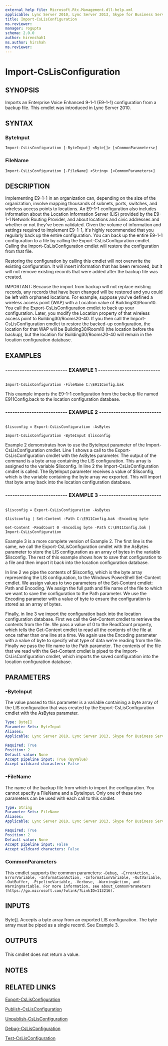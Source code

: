 ```yaml
---
external help file: Microsoft.Rtc.Management.dll-help.xml
applicable: Lync Server 2010, Lync Server 2013, Skype for Business Server 2015, Skype for Business Server 2019
title: Import-CsLisConfiguration
ms.reviewer: 
manager: rogupta
schema: 2.0.0
author: hirenshah1
ms.author: hirshah
ms.reviewer:
---
```


# Import-CsLisConfiguration

## SYNOPSIS

Imports an Enterprise Voice Enhanced 9-1-1 (E9-1-1) configuration from a backup file.
This cmdlet was introduced in Lync Server 2010.



## SYNTAX

### ByteInput
```
Import-CsLisConfiguration [-ByteInput] <Byte[]> [<CommonParameters>]
```

### FileName
```
Import-CsLisConfiguration [-FileName] <String> [<CommonParameters>]
```

## DESCRIPTION

Implementing E9-1-1 in an organization can, depending on the size of the organization, involve mapping thousands of subnets, ports, switches, and wireless access points to locations.
An E9-1-1 configuration also includes information about the Location Information Server (LIS) provided by the E9-1-1 Network Routing Provider, and about locations and civic addresses and whether or not they've been validated.
Given the volume of information and settings required to implement E9-1-1, it's highly recommended that you regularly back up the entire configuration.
You can back up the entire E9-1-1 configuration to a file by calling the Export-CsLisConfiguration cmdlet.
Calling the Import-CsLisConfiguration cmdlet will restore the configuration from that file.

Restoring the configuration by calling this cmdlet will not overwrite the existing configuration.
It will insert information that has been removed, but it will not remove existing records that were added after the backup file was created.

IMPORTANT: Because the import from backup will not replace existing records, any records that have been changed will be restored and you could be left with orphaned locations.
For example, suppose you've defined a wireless access point (WAP) with a Location value of Building30/Room10.
You call the Export-CsLisConfiguration cmdlet to back up your configuration.
Later, you modify the Location property of that wireless access point to Building30/Rooms20-40.
If you then call the Import-CsLisConfiguration cmdlet to restore the backed-up configuration, the location for that WAP will be Building30/Room10 (the location before the backup), but the location for Building30/Rooms20-40 will remain in the location configuration database.



## EXAMPLES


### -------------------------- EXAMPLE 1 -------------------------- 
```

Import-CsLisConfiguration -FileName C:\E911Config.bak
```

This example imports the E9-1-1 configuration from the backup file named E911Config.back to the location configuration database.


### -------------------------- EXAMPLE 2 -------------------------- 
```

$lisconfig = Export-CsLisConfiguration -AsBytes

Import-CsLisConfiguration -ByteInput $lisconfig
```

Example 2 demonstrates how to use the ByteInput parameter of the Import-CsLisConfiguration cmdlet.
Line 1 shows a call to the Export-CsLisConfiguration cmdlet with the AsBytes parameter.
The output of the command is a byte array containing the LIS configuration.
This array is assigned to the variable $lisconfig.
In line 2 the Import-CsLisConfiguration cmdlet is called.
The ByteInput parameter receives a value of $lisconfig, which is the variable containing the byte array we exported.
This will import that byte array back into the location configuration database.



### -------------------------- EXAMPLE 3 -------------------------- 
```

$lisconfig = Export-CsLisConfiguration -AsBytes

$listconfig | Set-Content -Path C:\E911Config.bak -Encoding byte

Get-Content -ReadCount 0 -Encoding byte -Path C:\E911Config.bak | Import-CsLisConfiguration
```

Example 3 is a more complete version of Example 2.
The first line is the same, we call the Export-CsLisConfiguration cmdlet with the AsBytes parameter to store the LIS configuration as an array of bytes in the variable $lisconfig.
The rest of this example shows how to save that configuration to a file and then import it back into the location configuration database.

In line 2 we pipe the contents of $lisconfig, which is the byte array representing the LIS configuration, to the Windows PowerShell Set-Content cmdlet.
We assign values to two parameters of the Set-Content cmdlet: Path and Encoding.
We assign the full path and file name of the file to which we want to save the configuration to the Path parameter.
We use the Encoding parameter with a value of byte to ensure the configuration is stored as an array of bytes.

Finally, in line 3 we import the configuration back into the location configuration database.
First we call the Get-Content cmdlet to retrieve the contents from the file.
We pass a value of 0 to the ReadCount property, which tells the Get-Content cmdlet to read all the contents of the file at once rather than one line at a time.
We again use the Encoding parameter with a value of byte to specify what type of data we're reading from the file.
Finally we pass the file name to the Path parameter.
The contents of the file that we read with the Get-Content cmdlet is piped to the Import-CsLisConfiguration cmdlet, which imports the saved configuration into the location configuration database.


## PARAMETERS

### -ByteInput
The value passed to this parameter is a variable containing a byte array of the LIS configuration that was created by the Export-CsLisConfiguration cmdlet with the AsBytes parameter.

```yaml
Type: Byte[]
Parameter Sets: ByteInput
Aliases: 
Applicable: Lync Server 2010, Lync Server 2013, Skype for Business Server 2015, Skype for Business Server 2019

Required: True
Position: 2
Default value: None
Accept pipeline input: True (ByValue)
Accept wildcard characters: False
```

### -FileName
The name of the backup file from which to import the configuration.
You cannot specify a FileName and a ByteInput.
Only one of these two parameters can be used with each call to this cmdlet.

```yaml
Type: String
Parameter Sets: FileName
Aliases: 
Applicable: Lync Server 2010, Lync Server 2013, Skype for Business Server 2015, Skype for Business Server 2019

Required: True
Position: 2
Default value: None
Accept pipeline input: False
Accept wildcard characters: False
```

### CommonParameters
This cmdlet supports the common parameters: `-Debug, -ErrorAction, -ErrorVariable, -InformationAction, -InformationVariable, -OutVariable, -OutBuffer, -PipelineVariable, -Verbose, -WarningAction, and -WarningVariable. For more information, see about_CommonParameters (https://go.microsoft.com/fwlink/?LinkID=113216).`

## INPUTS

###  
Byte\[\].
Accepts a byte array from an exported LIS configuration.
The byte array must be piped as a single record.
See Example 3.

## OUTPUTS

###  
This cmdlet does not return a value.

## NOTES

## RELATED LINKS

[Export-CsLisConfiguration](Export-CsLisConfiguration.md)

[Publish-CsLisConfiguration](Publish-CsLisConfiguration.md)

[Unpublish-CsLisConfiguration](Unpublish-CsLisConfiguration.md)

[Debug-CsLisConfiguration](Debug-CsLisConfiguration.md)

[Test-CsLisConfiguration](Test-CsLisConfiguration.md)

